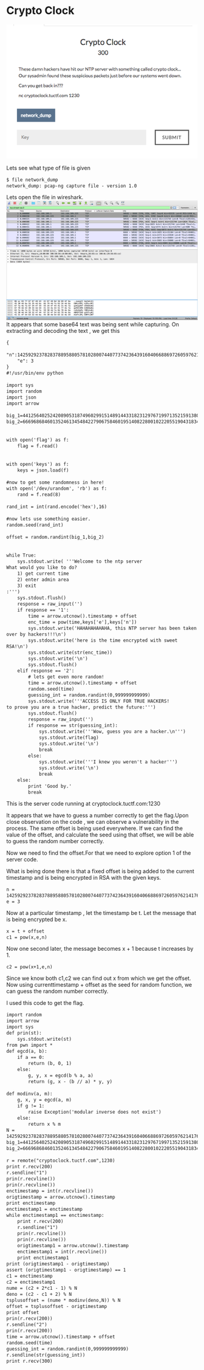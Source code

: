 # Crypto Clock

![](CryptoClock.png)

Lets see what type of file is given
```
$ file network_dump
network_dump: pcap-ng capture file - version 1.0
```

Lets open the file in wireshark.
![](wireshark.png)
It appears that some base64 text was being sent while capturing.
On extracting and decoding the text , we get this
```
{
    "n":142592923782837889588057810280074407737423643916040668869726059762141765501708356840348112967723017380491537652089235085114921790608646587431612689308433796755742900776477504777927984318043841155548537514797656674327871309567995961808817111092091178333559727506289043092271411929507972666960139142195351097141,
    "e": 3
}
#!/usr/bin/env python

import sys
import random
import json
import arrow

big_1=44125640252420890531874960299151489144331823129767199713521591380666658119888039423611193245874268914543544757701212460841500066756559202618153643704131510144412854121922874915334989288095965983299150884589072558175944926880089918837606946144787884895502736057098445881755704071137014578861355153558L
big_2=66696868460135246134548422790675846019514082280010222055190431834695902320690870624800896599876321653748703472303898494328735060007496463688173184134683195070014971393479052888965363156438222430598115999221042866547813179681064777805881205219874282594291769479529691352248899548787766385840180279125343043041L


with open('flag') as f:
    flag = f.read()


with open('keys') as f:
    keys = json.load(f)

#now to get some randomness in here!
with open('/dev/urandom', 'rb') as f:
    rand = f.read(8)

rand_int = int(rand.encode('hex'),16)

#now lets use something easier.
random.seed(rand_int)

offset = random.randint(big_1,big_2)


while True:
    sys.stdout.write( '''Welcome to the ntp server
What would you like to do?
    1) get current time
    2) enter admin area
    3) exit
:''')
    sys.stdout.flush()
    response = raw_input('')
    if response == '1':
        time = arrow.utcnow().timestamp + offset
        enc_time = pow(time,keys['e'],keys['n'])
        sys.stdout.write('HAHAHAHAHAHA, this NTP server has been taken over by hackers!!!\n')
        sys.stdout.write('here is the time encrypted with sweet RSA!\n')
        sys.stdout.write(str(enc_time))
        sys.stdout.write('\n')
        sys.stdout.flush()
    elif response == '2':
        # lets get even more random!
        time = arrow.utcnow().timestamp + offset
        random.seed(time)
        guessing_int = random.randint(0,999999999999)
        sys.stdout.write('''ACCESS IS ONLY FOR TRUE HACKERS!
to prove you are a true hacker, predict the future:''')
        sys.stdout.flush()
        response = raw_input('')
        if response == str(guessing_int):
            sys.stdout.write('''Wow, guess you are a hacker.\n''')
            sys.stdout.write(flag)
            sys.stdout.write('\n')
            break
        else:
            sys.stdout.write('''I knew you weren't a hacker''')
            sys.stdout.write('\n')
            break
    else:
        print 'Good by.'
        break

```
This is the server code running at cryptoclock.tuctf.com:1230

It appears that we have to guess a number correctly to get the flag.Upon close observation on the code , we can observe a vulnerability in the process.
The same offset is being used everywhere.
If we can find the value of the offset, and calculate the seed using that offset, we will be able to guess the random number correctly.

Now we need to find the offset.For that we need to explore option 1 of the server code.

What is being done there is that a fixed offset is being added to the current timestamp and is being encrypted in RSA with the given keys.
```
n = 142592923782837889588057810280074407737423643916040668869726059762141765501708356840348112967723017380491537652089235085114921790608646587431612689308433796755742900776477504777927984318043841155548537514797656674327871309567995961808817111092091178333559727506289043092271411929507972666960139142195351097141
e = 3
```
Now at a particular timestamp , let the timestamp be t.
Let the message that is being encrypted be x.
```
x = t + offset
c1 = pow(x,e,n)
```
Now one second later, the message becomes x + 1 because t increases by 1.
```
c2 = pow(x+1,e,n)
```
Since we know both c1,c2 we can find out x from which we get the offset.
Now using currenttimestamp + offset as the seed for random function, we can guess the random number correctly.

I used this code to get the flag.
```
import random
import arrow
import sys
def prin(st):
    sys.stdout.write(st)
from pwn import *
def egcd(a, b):
    if a == 0:
        return (b, 0, 1)
    else:
        g, y, x = egcd(b % a, a)
        return (g, x - (b // a) * y, y)

def modinv(a, m):
    g, x, y = egcd(a, m)
    if g != 1:
        raise Exception('modular inverse does not exist')
    else:
        return x % m
N = 142592923782837889588057810280074407737423643916040668869726059762141765501708356840348112967723017380491537652089235085114921790608646587431612689308433796755742900776477504777927984318043841155548537514797656674327871309567995961808817111092091178333559727506289043092271411929507972666960139142195351097141
big_1=44125640252420890531874960299151489144331823129767199713521591380666658119888039423611193245874268914543544757701212460841500066756559202618153643704131510144412854121922874915334989288095965983299150884589072558175944926880089918837606946144787884895502736057098445881755704071137014578861355153558L
big_2=66696868460135246134548422790675846019514082280010222055190431834695902320690870624800896599876321653748703472303898494328735060007496463688173184134683195070014971393479052888965363156438222430598115999221042866547813179681064777805881205219874282594291769479529691352248899548787766385840180279125343043041L

r = remote("cryptoclock.tuctf.com",1230)
print r.recv(200)
r.sendline("1")
prin(r.recvline())
prin(r.recvline())
enctimestamp = int(r.recvline())
origtimestamp = arrow.utcnow().timestamp
print enctimestamp
enctimestamp1 = enctimestamp
while enctimestamp1 == enctimestamp:
    print r.recv(200)
    r.sendline("1")
    prin(r.recvline())
    prin(r.recvline())
    origtimestamp1 = arrow.utcnow().timestamp
    enctimestamp1 = int(r.recvline())
    print enctimestamp1
print (origtimestamp1 - origtimestamp)
assert (origtimestamp1 - origtimestamp) == 1
c1 = enctimestamp
c2 = enctimestamp1
nume = (c2 + 2*c1 - 1) % N
deno = (c2 - c1 + 2) % N
tsplusoffset = (nume * modinv(deno,N)) % N
offset = tsplusoffset - origtimestamp
print offset
prin(r.recv(200))
r.sendline("2")
prin(r.recv(200))
time = arrow.utcnow().timestamp + offset
random.seed(time)
guessing_int = random.randint(0,999999999999)
r.sendline(str(guessing_int))
print r.recv(300)

```
